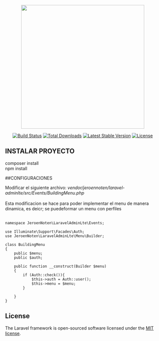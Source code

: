 <p align="center"><img src="https://res.cloudinary.com/dtfbvvkyp/image/upload/v1566331377/laravel-logolockup-cmyk-red.svg" width="400"></p>

<p align="center">
<a href="https://travis-ci.org/laravel/framework"><img src="https://travis-ci.org/laravel/framework.svg" alt="Build Status"></a>
<a href="https://packagist.org/packages/laravel/framework"><img src="https://poser.pugx.org/laravel/framework/d/total.svg" alt="Total Downloads"></a>
<a href="https://packagist.org/packages/laravel/framework"><img src="https://poser.pugx.org/laravel/framework/v/stable.svg" alt="Latest Stable Version"></a>
<a href="https://packagist.org/packages/laravel/framework"><img src="https://poser.pugx.org/laravel/framework/license.svg" alt="License"></a>
</p>

## INSTALAR PROYECTO
composer install<br>
npm install<br>

##CONFIGURACIONES

Modificar el siguiente archivo: <i>vendor/jeroennoten/laravel-adminlte/src/Events/BuildingMenu.php</i><br><br>
Esta modificacion se hace para poder implementar el menu de manera dinamica, es deicr; se puedeformar un menu con perfiles<br><br>
```
namespace JeroenNoten\LaravelAdminLte\Events;

use Illuminate\Support\Facades\Auth;
use JeroenNoten\LaravelAdminLte\Menu\Builder;

class BuildingMenu
{
    public $menu;
    public $auth;

    public function __construct(Builder $menu)
    {
        if (Auth::check()){
            $this->auth = Auth::user();
            $this->menu = $menu;
        }

    }
}
```


## License

The Laravel framework is open-sourced software licensed under the [MIT license](https://opensource.org/licenses/MIT).
